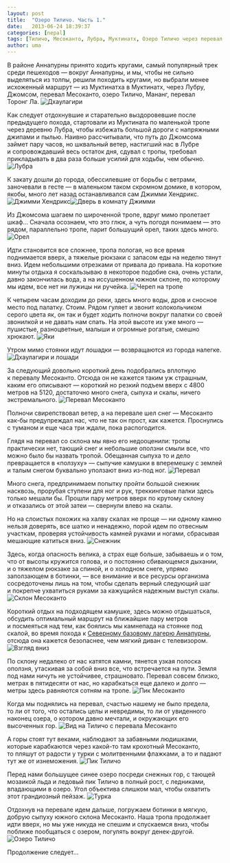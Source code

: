 ```yaml
---
layout: post
title:  "Озеро Тиличо. Часть 1."
date:   2013-06-24 18:39:37
categories: [nepal]
tags: [Тиличо, Месоканто, Лубра, Муктинатх, Озеро Тиличо через перевал Месоканто, tilicho-mesokanto]
author: uma
---
```



В&#160;районе Аннапурны принято ходить кругами, самый популярный трек среди пешеходов&#160;&#8212; вокруг Аннапурны, и&#160;мы, чтобы не&#160;сильно выделяться из&#160;толпы, решили походить кругами, но&#160;выбрали менее исхоженный маршрут&#160;&#8212; из Муктинатха в&#160;Муктинатх, через Лубру, Джомсом, перевал Месоканто, озеро Тиличо, Мананг, перевал Торонг&#160;Ла.
![Дхаулагири](dkhaulagiri.jpg)   

Как следует отдохнувшие и&#160;старательно выздоровевшие после предыдущего похода, стартовали из&#160;Муктината по&#160;маленькой тропе через деревню Лубра, чтобы избежать большой дороги с&#160;напряжными джипами и&#160;пылью. Наивно рассчитывали, что путь до&#160;Джомсома займет пару часов, но&#160;шквальный ветер, настигший нас в&#160;Лубре и&#160;сопровождавший весь остаток дня, сдувал с&#160;тропы, требовал прикладывать в&#160;два раза больше усилий для ходьбы, чем обычно.
![Лубра](lubra.jpg)   

К&#160;закату дошли до&#160;города, обессилевшие от&#160;борьбы с&#160;ветрами, заночевали в&#160;гесте&#160;&#8212; в&#160;маленьком таком скромном домике, в&#160;котором, якобы, много лет назад останавливался сам Джимми Хендрикс. 
![Джимми Хендрикс](dzhimmi-khendriks.jpg)![Дверь в комнату Джимми](dver'-v-komnatu-dzhimmi.jpg)   

Из&#160;Джомсома шагаем по&#160;широченной тропе, вдруг мимо пролетает шкаф... Сначала осознаем, что это глюк, а&#160;чуть погодя понимаем&#160;&#8212; это рядом, параллельно тропе, парит большущий орел, таких здесь много.
![Орел](orel.jpg)   

Идти становится все сложнее, тропа пологая, но&#160;все время поднимается вверх, а&#160;тяжелые рюкзаки с&#160;запасом еды на&#160;неделю тянут вниз. Идем небольшими отрезками от&#160;привала до&#160;привала. На&#160;короткие минуты отдыха я&#160;соскальзываю в&#160;некоторое подобие сна, очень устали, давно закончилась вода, а&#160;на&#160;иссушенном южном склоне, по&#160;которому мы&#160;идем, все нет ни&#160;лужицы ни&#160;ручейка.
![Череп на тропе](cherep-na-trope.jpg)   

К&#160;четырем часам доходим до&#160;реки, здесь много воды, дров и&#160;сносное место под палатку. Стоим. Рядом гуляет и&#160;звонит колокольчиком серого цвета&#160;як, он&#160;так и&#160;будет ходить полночи вокруг палатки со&#160;своей звонилкой и&#160;не&#160;давать нам спать. На&#160;этой высоте их&#160;уже много&#160;&#8212; пушистые, разноцветные, малыши и&#160;огромные рогатые, смешно хрюкают.
![Яки](yaki.jpg)   

Утром мимо стоянки идут лошадки&#160;&#8212; возвращаются из&#160;города налегке.
![Дхаулагири и лошади](dkhaulagiri-i-loshadi.jpg)   

За&#160;следующий довольно короткий день подобрались вплотную к&#160;перевалу Месоканто. Отсюда он&#160;не&#160;кажется таким уж&#160;страшным, каким его описывают&#160;&#8212; короткий но&#160;резкий подъем вверх с&#160;4800 метров на&#160;5120, достаточно много снега, сыпуха и&#160;скалы, ничего экстремального.
![Перевал Месоканто](pereval-mesokanto.jpg)   

Полночи свирепствовал ветер, а&#160;на&#160;перевале шел снег&#160;&#8212; Месоканто как-бы предупреждал нас, что не&#160;так он&#160;прост, как кажется. Проснулись с&#160;туманом и&#160;еще часа три ждали, пока распогодится.
 
Глядя на&#160;перевал со&#160;склона мы&#160;явно его недооценили: тропы практически нет, тающий снег и&#160;небольшие оползни смыли все, что можно было&#160;бы назвать тропой. Обещанная сыпуха то&#160;и&#160;дело превращается в&#160;&#171;ползуху&#187;&#160;&#8212; сыпучие камушки в&#160;вперемешку с&#160;землей и&#160;талым снегом буквально уползают вниз из-под ног.
![Перевал](pereval.jpg)   

Много снега, предпринимаем попытку пройти большой снежник насквозь, прорубая ступени для ног и&#160;рук, треккинговые палки здесь только мешали&#160;бы. Прошли пару метров вверх по&#160;крутому склону и&#160;отказались от&#160;этой затеи&#160;&#8212; свернули влево на&#160;скалы.

Но&#160;на&#160;слоистых похожих на&#160;халву скалах не&#160;проще&#160;&#8212; ни&#160;одному камню нельзя доверять, все шатко и&#160;ненадежно, порой идем по&#160;отвесным участкам, проверяя устойчивость камней руками и&#160;ногами, сбрасывая мешающие катиться вниз.
![Снежник](snezhnik.jpg)   

Здесь, когда опасность велика, а&#160;страх еще больше, забываешь и&#160;о&#160;том, что от&#160;высоты кружится голова, и&#160;о&#160;постоянно сбивающемся дыхании, и&#160;о&#160;тяжелом рюкзаке за&#160;спиной, и&#160;о&#160;холодном снеге, упрямо заползающем в&#160;ботинки,&#160;&#8212; все внимание и&#160;все ресурсы организма сосредоточены лишь на&#160;том, чтобы сделать верный следующий шаг и&#160;покрепче ухватиться руками за&#160;кажущийся надежным выступ скалы.
![Склон Месоканто](sklon-mesokanto.jpg)   

Короткий отдых на&#160;подходящем камушке, здесь можно отдышаться, обсудить оптимальный маршрут на&#160;ближайшие пару метров и&#160;посмеяться над тем, как боялись мы&#160;камнепада на&#160;стоянке под скалой, во&#160;время похода к&#160;[Северному базовому лагерю Аннапурны](/north-annapurna-base-camp-part1), отсюда она кажется безопаснее, чем мягкий диван с&#160;телевизором.
![Взгляд вниз](vzglyad-vniz.jpg)   

По&#160;склону недалеко от&#160;нас катятся камни, тянется узкая полоска оползня, утаскивая за&#160;собой вниз все, что встречается на&#160;пути. Земля под нами ничуть не&#160;устойчивее, страшновато. Перевал совсем близко, метрах в&#160;пятидесяти от&#160;нас, но&#160;карабкаться еще далеко и&#160;долго&#160;&#8212; метры здесь равняются сотням на&#160;тропе.
![Пик Месоканто](pik-mesokanto.jpg)   

Когда мы&#160;поднялись на&#160;перевал, счастью нашему не&#160;было предела, то&#160;ли от&#160;того, что остались целы и&#160;невредимы, то&#160;ли от&#160;увиденного наконец озера, о&#160;котором давно мечтали, и&#160;окружающих его высоченных гор.
![Вид на Тиличо с  перевала Месоканто](vid-na-tilicho-s-perevala-mesokanto.jpg)   

А&#160;горы стоят тут веками, наблюдают за&#160;забавными людишками, которые карабкаются через какой-то там крохотный Месоканто, то&#160;пляшут от&#160;радости у&#160;турки с&#160;молитвенными флажками, а&#160;то&#160;и&#160;падают тут&#160;же от&#160;изнеможения.
![Пик Тиличо](pik-tilicho.jpg)   

Перед нами большущее синее озеро посреди снежных гор, с&#160;тающей мозаикой льда и&#160;ледовый пик Тиличо в&#160;полный рост, с&#160;ледниками, впадающими в&#160;озеро. Угол объектива слишком мал, чтобы охватить этот грандиозный пейзаж.
![Турка](turka.jpg)   

Отдохнув на&#160;перевале идем дальше, погружаем ботинки в&#160;мягкую, добрую сыпуху южного склона Месоканто. Наша тропа продолжает идти вверх, но&#160;мы&#160;уже никуда не&#160;спешим и&#160;спускаемся вниз, чтобы поближе пообщаться с&#160;озером, погулять вокруг денек-другой.
![Озеро Тиличо](ozero-tilicho.jpg)   

Продолжение следует...
